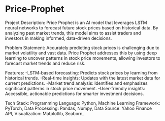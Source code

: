# Price-Prophet

Project Description:
Price Prophet is an AI model that leverages LSTM neural networks to forecast future stock prices based on historical data. By analyzing past market trends, this model aims to assist traders and investors in making informed, data-driven decisions.

Problem Statement:
Accurately predicting stock prices is challenging due to market volatility and vast data. Price Prophet addresses this by using deep learning to uncover patterns in stock price movements, allowing investors to forecast market trends and reduce risk.

Features:
-LSTM-based forecasting: Predicts stock prices by learning from historical trends.
-Real-time insights: Updates with the latest market data for current predictions.
-Market trend analysis: Identifies and emphasizes significant patterns in stock price movement.
-User-friendly insights: Accessible, actionable predictions for smarter investment decisions.

Tech Stack:
Programming Language: Python,
Machine Learning Framework: PyTorch,
Data Processing: Pandas, Numpy,
Data Source: Yahoo Finance API,
Visualization: Matplotlib, Seaborn,
